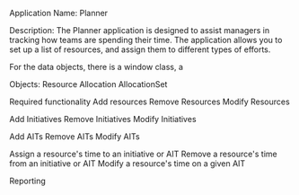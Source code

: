 Application Name:  Planner

Description: The Planner application is designed to assist managers in
tracking how teams are spending their time.  The application allows
you to set up a list of resources, and assign them to different
types of efforts.

For the data objects, there is a window class, a 

Objects:
Resource
Allocation
AllocationSet


Required functionality
Add resources
Remove Resources
Modify Resources

Add Initiatives
Remove Initiatives
Modify Initiatives

Add AITs
Remove AITs
Modify AITs

Assign a resource's time to an initiative or AIT
Remove a resource's time from an initiative or AIT
Modify a resource's time on a given AIT

Reporting


